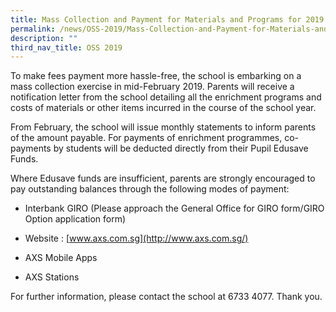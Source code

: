 ```yaml
---
title: Mass Collection and Payment for Materials and Programs for 2019
permalink: /news/OSS-2019/Mass-Collection-and-Payment-for-Materials-and-Programs-for-2019/
description: ""
third_nav_title: OSS 2019
---
```

To make fees payment more hassle-free, the school is embarking on a mass collection exercise in mid-February 2019. Parents will receive a notification letter from the school detailing all the enrichment programs and costs of materials or other items incurred in the course of the school year.

From February, the school will issue monthly statements to inform parents of the amount payable. For payments of enrichment programmes, co-payments by students will be deducted directly from their Pupil Edusave Funds. 

Where Edusave funds are insufficient, parents are strongly encouraged to pay outstanding balances through the following modes of payment:

* Interbank GIRO (Please approach the General Office for GIRO form/GIRO Option application form)

* Website : [www.axs.com.sg](http://www.axs.com.sg/)

* AXS Mobile Apps

* AXS Stations

For further information, please contact the school at 6733 4077. Thank you.